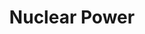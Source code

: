 ---
title: "Nuclear Power"
category: ['bmc']
classes: ['embed', 'iframe', 'arcgis']
excerpt: "How things work"
description: "This describes how Nuclear Power works"
header: 
    #overlay_image: assets/images/lehr.jpg
    teaser: assets/images/lehr.jpg
embed:
    url: "https://www.juncture-digital.org/atmcgrath/ve-test"
    #url: https://storymaps.arcgis.com/stories/0ce9382ce29c4eb78f24147b7336770a
    type: juncture
    essay-link: atmcgrath/ve-test

---